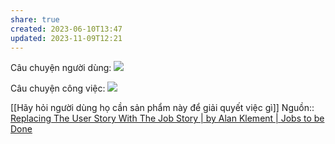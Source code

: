 ```yaml
---
share: true
created: 2023-06-10T13:47
updated: 2023-11-09T12:21
---
```

Câu chuyện người dùng:
![](https://miro.medium.com/v2/resize:fit:1400/format:webp/1*lwr2g0HvLOVr5IPVNoYxLg.png) 

Câu chuyện công việc:
![](https://miro.medium.com/v2/resize:fit:1400/format:webp/1*ua_egpJ6K1fCAQ_hY5UHAA.png) 

[[Hãy hỏi người dùng họ cần sản phẩm này để giải quyết việc gì]] 
Nguồn:: [Replacing The User Story With The Job Story | by Alan Klement | Jobs to be Done](https://jtbd.info/replacing-the-user-story-with-the-job-story-af7cdee10c27)